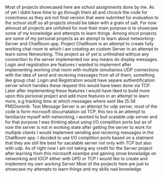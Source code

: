 Most of projects showcased here are school assignments done by me. As of yet I didnt have time to go through them all and chceck the code for corectness as they are not final version that were submited for evaluation to the school stuff so all projects should be taken with a grain of salt. For now almoust all projects are unfished for now their main purpose is to showcase some of my knowledge and attempts to learn things. Among shcol projects are some of my personal projects as an atempt to learn about networking-Server and ChatRoom app. 
Project ChatRoom is an attempt to create fully working chat room to which i am creating an custom Server in an attempt to learn some Networking. This project as of yet is unfinished without any connection to the server implemented nor any means do display messages. Login and registration are features I wanted to implement after implementing working chat room with multiple simultanios UDP connections with the idea of send and recieving messages from all of them, something like group chat. Login and Registration would have separe authentification server which handles these request this would have been done via TCP. Later after implementing these features I would have liked to build more upon this personal project and add more features in an attempt to learn more, e.g tracking time at which messages where sent like [5:34 PM]Dominik: Test Message
Server is an attempt for udp server, most of the code is form microsoft documatation od TCP, this too is an attempt to familiarize myself with networking, i wonted to buil scalable udp server and for that purpose I was thinking about using I/O complition ports but as of now the server is not in working state after getting the server to work for multiple clients I would implement sending and recieving messages in the ChatRoom app. I decided to use I/O complition ports based on a statment that they are still the best for sacalable server not only with TCP but also with udp. As of right now I am not taking any credit for the Server project after learning from this microsoft examlpe and gaining smoe knowladge on networking and IOCP either with UPD or TCP I would like to create and implement my own working Server 
Most of the porjects here are just to showcase my attempts to learn things and my skills nad knowledge

